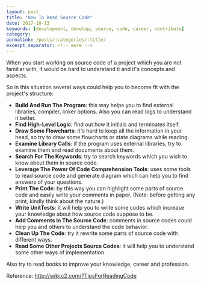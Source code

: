```yaml
---
layout: post
title: "How To Read Source Code"
date: 2017-10-13
keywords: [development, develop, source, code, career, contribute]
category: 
permalink: /posts/:categories/:title/
excerpt_separator: <!-- more -->
---
```

When you start working on source code of a project which you are not familiar with,
it would be hard to understand it and it's concepts and aspects.
<!-- more -->
So in this situation several ways could help you to become fit with the project's structure:

* **Build And Run The Program**: this way helps you to find external libraries, compiler, linker options. Also you can read logs to understand it better.
* **Find High-Level Logic**: find out how it initials and terminates itself.
* **Draw Some Flowcharts**: it's hard to keep all the information in your head, so try to draw some flowcharts or state diagrams while reading.
* **Examine Library Calls**: if the program uses external libraries, try to examine them and read documents about them.
* **Search For The Keywords**: try to search keywords which you wish to know about them in source code.
* **Leverage The Power Of Code Comprehension Tools**: uses some tools to read source code and generate diagram which can help you to find answers of your questions.
* **Print The Code**: by this way you can highlight some parts of source code and easily write your comments in paper. (Note: before getting any print, kindly think about the nature.)
* **Write UnitTests**: it will help you to write some codes which increase your knowledge about how source code suppose to be.
* **Add Comments In The Source Code**: comments in source codes could help you and others to understand the code behavior.
* **Clean Up The Code**: try it rewrite some parts of source code with different ways.
* **Read Some Other Projects Source Codes**: it will help you to understand some other ways of implementation.

Also try to read books to improve your knowledge, career and profession.

Reference: http://wiki.c2.com/?TipsForReadingCode
